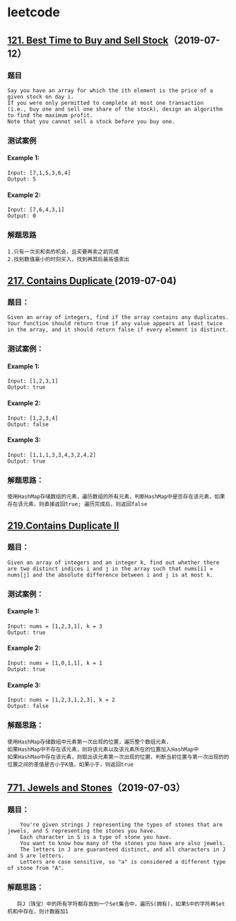 # leetcode


## [121. Best Time to Buy and Sell Stock](https://leetcode.com/problems/best-time-to-buy-and-sell-stock/)（2019-07-12）
### 题目
    Say you have an array for which the ith element is the price of a given stock on day i.
    If you were only permitted to complete at most one transaction 
    (i.e., buy one and sell one share of the stock), design an algorithm to find the maximum profit.
    Note that you cannot sell a stock before you buy one.
### 测试案例
#### Example 1:
    Input: [7,1,5,3,6,4]
    Output: 5
#### Example 2:
    Input: [7,6,4,3,1]
    Output: 0    
### 解题思路
    1.只有一次买和卖的机会，且买要再卖之前完成
    2.找到数值最小的时刻买入，找到再其后最高值卖出

## [217. Contains Duplicate ](https://leetcode.com/problems/contains-duplicate/)(2019-07-04)
### 题目：
    Given an array of integers, find if the array contains any duplicates.
    Your function should return true if any value appears at least twice in the array, and it should return false if every element is distinct.
### 测试案例：
#### Example 1:
    Input: [1,2,3,1]
    Output: true
#### Example 2:
    Input: [1,2,3,4]
    Output: false
#### Example 3:
    Input: [1,1,1,3,3,4,3,2,4,2]
    Output: true

### 解题思路：
    使用HashMap存储数组的元素，遍历数组的所有元素，判断HashMap中是否存在该元素，如果存在该元素，则直接返回true; 遍历完成后，则返回false
    
## [219.Contains Duplicate II](https://leetcode.com/problems/contains-duplicate-ii/)
### 题目：
    Given an array of integers and an integer k, find out whether there are two distinct indices i and j in the array such that nums[i] = nums[j] and the absolute difference between i and j is at most k.
### 测试案例：
#### Example 1:
    Input: nums = [1,2,3,1], k = 3
    Output: true
#### Example 2:
    Input: nums = [1,0,1,1], k = 1
    Output: true
#### Example 3:
    Input: nums = [1,2,3,1,2,3], k = 2
    Output: false  
     
### 解题思路：
    使用HashMap存储数组中元素第一次出现的位置，遍历整个数组元素，
    如果HashMap中不存在该元素，则将该元素以及该元素所在的位置加入HashMap中
    如果HashMao中存在该元素，则取出该元素第一次出现的位置，判断当前位置与第一次出现的的位置之间的差值是否小于K值，如果小于，则返回true
    
    
## [771. Jewels and Stones](https://leetcode.com/problems/jewels-and-stones/)（2019-07-03）
### 题目：
        You're given strings J representing the types of stones that are jewels, and S representing the stones you have.  
        Each character in S is a type of stone you have.  
        You want to know how many of the stones you have are also jewels.
        The letters in J are guaranteed distinct, and all characters in J and S are letters. 
        Letters are case sensitive, so "a" is considered a different type of stone from "A".

### 解题思路：
       将J（珠宝）中的所有字符都存放到一个Set集合中，遍历S(拥有)，如果S中的字符再Set机和中存在，则计数器加1